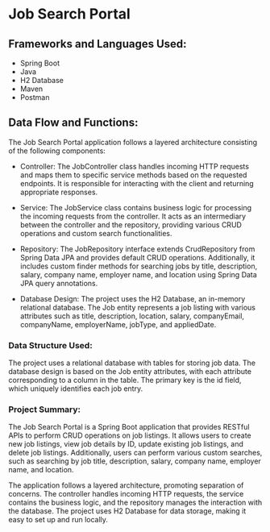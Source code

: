 # Job Search Portal

## Frameworks and Languages Used:

- Spring Boot
- Java
- H2 Database
- Maven
- Postman

## Data Flow and Functions:

The Job Search Portal application follows a layered architecture consisting of the following components:

- Controller: The JobController class handles incoming HTTP requests and maps them to specific service methods based on the requested endpoints. It is responsible for interacting with the client and returning appropriate responses.

- Service: The JobService class contains business logic for processing the incoming requests from the controller. It acts as an intermediary between the controller and the repository, providing various CRUD operations and custom search functionalities.

- Repository: The JobRepository interface extends CrudRepository from Spring Data JPA and provides default CRUD operations. Additionally, it includes custom finder methods for searching jobs by title, description, salary, company name, employer name, and location using Spring Data JPA query annotations.

- Database Design: The project uses the H2 Database, an in-memory relational database. The Job entity represents a job listing with various attributes such as title, description, location, salary, companyEmail, companyName, employerName, jobType, and appliedDate.

### Data Structure Used:

The project uses a relational database with tables for storing job data. The database design is based on the Job entity attributes, with each attribute corresponding to a column in the table. The primary key is the id field, which uniquely identifies each job entry.

### Project Summary:

The Job Search Portal is a Spring Boot application that provides RESTful APIs to perform CRUD operations on job listings. It allows users to create new job listings, view job details by ID, update existing job listings, and delete job listings. Additionally, users can perform various custom searches, such as searching by job title, description, salary, company name, employer name, and location.

The application follows a layered architecture, promoting separation of concerns. The controller handles incoming HTTP requests, the service contains the business logic, and the repository manages the interaction with the database. The project uses H2 Database for data storage, making it easy to set up and run locally.
